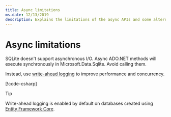 ```yaml
---
title: Async limitations
ms.date: 12/13/2019
description: Explains the limitations of the async APIs and some alternatives that you can use instead.
---
```

# Async limitations

SQLite doesn't support asynchronous I/O. Async ADO.NET methods will execute synchronously in Microsoft.Data.Sqlite. Avoid calling them.

Instead, use [write-ahead logging](https://www.sqlite.org/wal.html) to improve performance and concurrency.

[!code-csharp[](../../../../samples/snippets/standard/data/sqlite/AsyncSample/Program.cs?name=snippet_WAL)]

> [!TIP]
> Write-ahead logging is enabled by default on databases created using [Entity Framework Core](/ef/core/).
